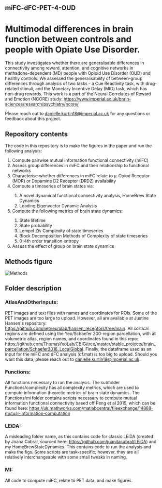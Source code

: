 ## miFC-dFC-PET-4-OUD ##
# Multimodal differences in brain function between controls and people with Opiate Use Disorder. #
This study investigates whether there are generalisable differences in connectivity among reward, attention, and cognitive networks in methadone-dependent (MD) people with Opioid Use Disorder (OUD) and healthy controls. We assessed the generalisability of between-group differences through analysis of two tasks - a Cue Reactivity task, with drug-related stimuli, and the Monetary Incentive Delay (MID) task, which has non-drug rewards. This work is a part of the Neural Correlates of Reward and Emotion (NCORE) study: https://www.imperial.ac.uk/brain-sciences/research/psychiatry/ncore/

Please reach out to danielle.kurtin18@imperial.ac.uk for any questions or feedback about this project.

## Repository contents ##
The code in this repository is to make the figures in the paper and run the following analysis: 
<ol>
<li> Compute pairwise mutual information functional connectivity (miFC) </li> 
<li> Assess group differences in miFC and their relationship to functional networks </li>   
<li> Characterise whether differences in miFC relate to μ-Opiod Receptor (MOR) or Dopamine D2 Receptor (DRD2) availability </li> 
<li> Compute a timeseries of brain states via: </li>
  <ol>
  <li> A novel dynamical functional connectivity analysis, HomeBrew State Dynamics </li> 
  <li> Leading Eigenvector Dynamic Analysis </li> 
  </ol>
<li> Compute the following metrics of brain state dynamics: </li> 
  <ol>
  <li> State lifetime </li>
  <li> State probability </li>
  <li> Lempel Ziv Complexity of state timeseries </li>
  <li> Block Decomposition Methods of Complexity of state timeseries </li>
  <li> 0-4th order transition entropy </li>
  </ol>
<li> Assess the effect of group on brain state dynamics </li> 
</ol>

## Methods figure ##

![Methods](https://github.com/daniellekurtin/miFC-dFC-PET-4-OUD/assets/45391054/03f1df69-0a92-4259-a134-0905f384b794)

## Folder description ##
### AtlasAndOtherInputs: ### 
PET images and text files with names and coordinates for ROIs. Some of the PET images are too large to upload. However, all are available at Justine Hansen's repository: https://github.com/netneurolab/hansen_receptors/tree/main. All cortical regions are defined using the Yeo/Schaefer 200-region parcellation, with all volumetric atlas, region names, and coordinates found in this repo: https://github.com/ThomasYeoLab/CBIG/tree/master/stable_projects/brain_parcellation/Schaefer2018_LocalGlobal. Finally, the dataframe used as an input for the miFC and dFC analysis (df.mat) is too big to upload. Should you want this data, please reach out to danielle.kurtin18@imperial.ac.uk.

### Functions: ### 
All functions necessary to run the analysis. The subfolder Functions/complexity has all complexity metrics, which are used to compute information theoretic metrics of brain state dynamics. The Functions/mi folder contains scripts necessary to compute mutual information functional connectivity based off Peng et al 2015, which can be found here: https://uk.mathworks.com/matlabcentral/fileexchange/14888-mutual-information-computation 

### LEiDA: ### 
A misleading folder name, as this contains code for classic LEiDA (created by Joana Cabral, sourced here: https://github.com/juanitacabral/LEiDA) and my HomeBrewStateDynamics. This contains code to run the analysis and make the figs. Some scripts are task-specific; however, they are all relatively interchangeable with some small tweaks in naming. 

### MI: ### 
All code to compute miFC, relate to PET data, and make figures.






